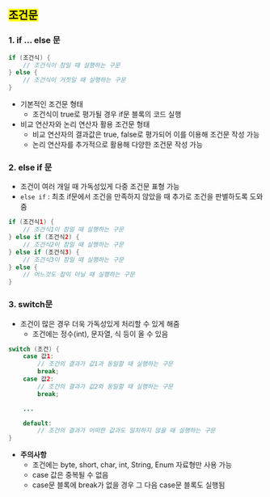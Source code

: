 ## <mark color="#fbc956">조건문</mark>

### 1. if … else 문

```java
if (조건식) {
	// 조건식이 참일 때 실행하는 구문
} else {
	// 조건식이 거짓일 때 실행하는 구문
}
```

- 기본적인 조건문 형태
  - 조건식이 true로 평가될 경우 if문 블록의 코드 실행
- 비교 연산자와 논리 연산자 활용 조건문 형태
  - 비교 연산자의 결과값은 true, false로 평가되어 이를 이용해 조건문 작성 가능
  - 논리 연산자를 추가적으로 활용해 다양한 조건문 작성 가능

### 2. else if 문

- 조건이 여러 개일 때 가독성있게 다중 조건문 표형 가능
- `else if` : 최초 if문에서 조건을 만족하지 않았을 때 추가로 조건을 판별하도록 도와줌

```java
if (조건식1) {
	// 조건식1이 참일 때 실행하는 구문
} else if (조건식2) {
	// 조건식2이 참일 때 실행하는 구문
} else if (조건식3) {
	// 조건식3이 참일 때 실행하는 구문
} else {
	// 어느것도 참이 아닐 때 실행하는 구문
}
```

### 3. switch문

- 조건이 많은 경우 더욱 가독성있게 처리할 수 있게 해줌
  - 조건에는 정수(int), 문자열, 식 등이 올 수 있음

```java
switch (조건) {
	case 값1:
		// 조건의 결과가 값1과 동일할 때 실행하는 구문
		break;
	case 값2:
		// 조건의 결과가 값2와 동일할 때 실행하는 구문
		break;

	...

	default:
		// 조건의 결과가 어떠한 값과도 일치하지 않을 때 실행하는 구문
}
```

- **주의사항**
  - 조건에는 byte, short, char, int, String, Enum 자료형만 사용 가능
  - case 값은 중복될 수 없음
  - case문 블록에 break가 없을 경우 그 다음 case문 블록도 실행됨
